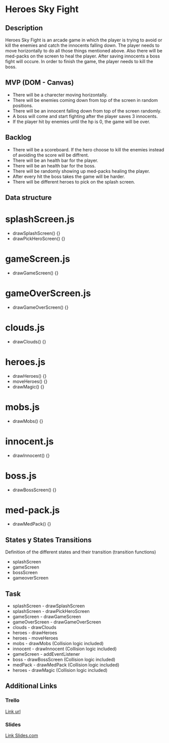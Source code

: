 # Heroes Sky Fight

## Description

Heroes Sky Fight is an arcade game in which the player is trying to avoid or kill the enemies and catch the innocents falling down. The player needs to move horizontally to do all those things mentioned above. Also there will be med-packs on the screen to heal the player. After saving innocents a boss fight will occure. In order to finish the game, the player needs to kill the boss.

## MVP (DOM - Canvas)

- There will be a charecter moving horizontally.
- There will be enemies coming down from top of the screen in random positions.
- There will be an innocent falling down from top of the screen randomly.
- A boss will come and start fighting after the player saves 3 innocents.
- If the player hit by enemies until the hp is 0, the game will be over.

## Backlog

- There will be a scoreboard. If the hero choose to kill the enemies instead of avoiding the score will be diffrent.
- There will be an health bar for the player.
- There will be an health bar for the boss.
- There will be randomly showing up med-packs healing the player.
- After every hit the boss takes the game will be harder.
- There will be different heroes to pick on the splash screen.

## Data structure

# splashScreen.js
- drawSplashScreen() {}
- drawPickHeroScreen() {}

# gameScreen.js
- drawGameScreen() {}

# gameOverScreen.js
- drawGameOverScreen() {}

# clouds.js
- drawClouds() {}

# heroes.js
- drawHeroes() {}
- moveHeroes() {}
- drawMagic() {}

# mobs.js
- drawMobs() {}

# innocent.js
- drawInnocent() {}

# boss.js
- drawBossScreen() {}

# med-pack.js
- drawMedPack() {}

## States y States Transitions

Definition of the different states and their transition (transition functions)

- splashScreen
- gameScreen
- bossScreen
- gameoverScreen

## Task

- splashScreen - drawSplashScreen
- splashScreen - drawPickHeroScreen
- gameScreen - drawGameScreen
- gameOverScreen - drawGameOverScreen
- clouds - drawClouds
- heroes - drawHeroes
- heroes - moveHeroes
- mobs - drawMobs (Collision logic included)
- innocent - drawInnocent (Collision logic included)
- gameScreen - addEventListener
- boss - drawBossScreen (Collision logic included)
- medPack - drawMedPack (Collision logic included)
- heroes - drawMagic (Collision logic included)

## Additional Links

### Trello

[Link url](https://trello.com/invite/b/0nqj6SAM/155ea7af04f1f63e924490a10ae07938/heroes-sky-fight)

### Slides

[Link Slides.com](https://slides.com/d/1SlhaDI/live)
